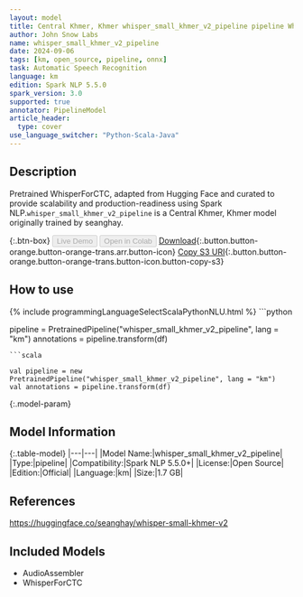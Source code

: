 ```yaml
---
layout: model
title: Central Khmer, Khmer whisper_small_khmer_v2_pipeline pipeline WhisperForCTC from seanghay
author: John Snow Labs
name: whisper_small_khmer_v2_pipeline
date: 2024-09-06
tags: [km, open_source, pipeline, onnx]
task: Automatic Speech Recognition
language: km
edition: Spark NLP 5.5.0
spark_version: 3.0
supported: true
annotator: PipelineModel
article_header:
  type: cover
use_language_switcher: "Python-Scala-Java"
---
```


## Description

Pretrained WhisperForCTC, adapted from Hugging Face and curated to provide scalability and production-readiness using Spark NLP.`whisper_small_khmer_v2_pipeline` is a Central Khmer, Khmer model originally trained by seanghay.

{:.btn-box}
<button class="button button-orange" disabled>Live Demo</button>
<button class="button button-orange" disabled>Open in Colab</button>
[Download](https://s3.amazonaws.com/auxdata.johnsnowlabs.com/public/models/whisper_small_khmer_v2_pipeline_km_5.5.0_3.0_1725581546094.zip){:.button.button-orange.button-orange-trans.arr.button-icon}
[Copy S3 URI](s3://auxdata.johnsnowlabs.com/public/models/whisper_small_khmer_v2_pipeline_km_5.5.0_3.0_1725581546094.zip){:.button.button-orange.button-orange-trans.button-icon.button-copy-s3}

## How to use



<div class="tabs-box" markdown="1">
{% include programmingLanguageSelectScalaPythonNLU.html %}
```python

pipeline = PretrainedPipeline("whisper_small_khmer_v2_pipeline", lang = "km")
annotations =  pipeline.transform(df)   

```
```scala

val pipeline = new PretrainedPipeline("whisper_small_khmer_v2_pipeline", lang = "km")
val annotations = pipeline.transform(df)

```
</div>

{:.model-param}
## Model Information

{:.table-model}
|---|---|
|Model Name:|whisper_small_khmer_v2_pipeline|
|Type:|pipeline|
|Compatibility:|Spark NLP 5.5.0+|
|License:|Open Source|
|Edition:|Official|
|Language:|km|
|Size:|1.7 GB|

## References

https://huggingface.co/seanghay/whisper-small-khmer-v2

## Included Models

- AudioAssembler
- WhisperForCTC